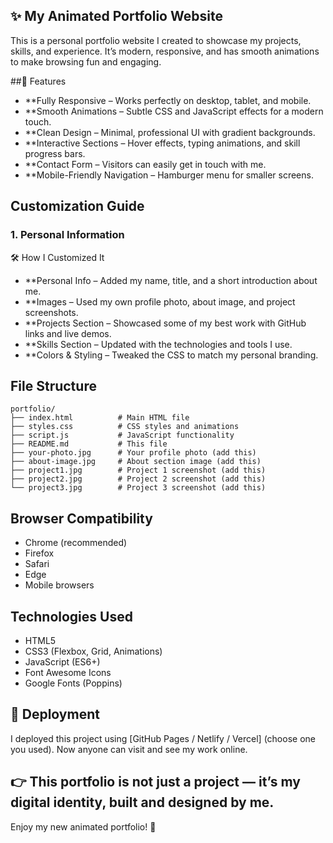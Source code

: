 ## ✨ My Animated Portfolio Website

This is a personal portfolio website I created to showcase my projects, skills, and experience.
It’s modern, responsive, and has smooth animations to make browsing fun and engaging.

##🚀 Features

- **Fully Responsive – Works perfectly on desktop, tablet, and mobile.
- **Smooth Animations – Subtle CSS and JavaScript effects for a modern touch.
- **Clean Design – Minimal, professional UI with gradient backgrounds.
- **Interactive Sections – Hover effects, typing animations, and skill progress bars.
- **Contact Form – Visitors can easily get in touch with me.
- **Mobile-Friendly Navigation – Hamburger menu for smaller screens.

## Customization Guide

### 1. Personal Information

🛠 How I Customized It

- **Personal Info – Added my name, title, and a short introduction about me.
- **Images – Used my own profile photo, about image, and project screenshots.
- **Projects Section – Showcased some of my best work with GitHub links and live demos.
- **Skills Section – Updated with the technologies and tools I use.
- **Colors & Styling – Tweaked the CSS to match my personal branding.



## File Structure

```
portfolio/
├── index.html          # Main HTML file
├── styles.css          # CSS styles and animations
├── script.js           # JavaScript functionality
├── README.md           # This file
├── your-photo.jpg      # Your profile photo (add this)
├── about-image.jpg     # About section image (add this)
├── project1.jpg        # Project 1 screenshot (add this)
├── project2.jpg        # Project 2 screenshot (add this)
└── project3.jpg        # Project 3 screenshot (add this)
```


## Browser Compatibility

- Chrome (recommended)
- Firefox
- Safari
- Edge
- Mobile browsers

## Technologies Used

- HTML5
- CSS3 (Flexbox, Grid, Animations)
- JavaScript (ES6+)
- Font Awesome Icons
- Google Fonts (Poppins)

## 🚀 Deployment

I deployed this project using [GitHub Pages / Netlify / Vercel] (choose one you used).
Now anyone can visit and see my work online.

## 👉 This portfolio is not just a project — it’s my digital identity, built and designed by me.

Enjoy my new animated portfolio! 🚀
